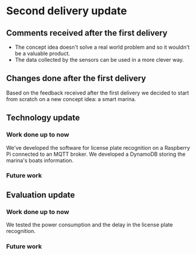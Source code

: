# Second delivery update

## Comments received after the first delivery

- The concept idea doesn't solve a real world problem and so it wouldn't be a valuable product.
- The data collected by the sensors can be used in a more clever way.

## Changes done after the first delivery

Based on the feedback received after the first delivery we decided to start from scratch on a new concept idea: a smart marina.

## Technology update

### Work done up to now

We've developed the software for license plate recognition on a Raspberry Pi connected to an MQTT broker. We developed a DynamoDB storing the marina's boats information.

### Future work

## Evaluation update

### Work done up to now

We tested the power consumption and the delay in the license plate recognition.

### Future work

